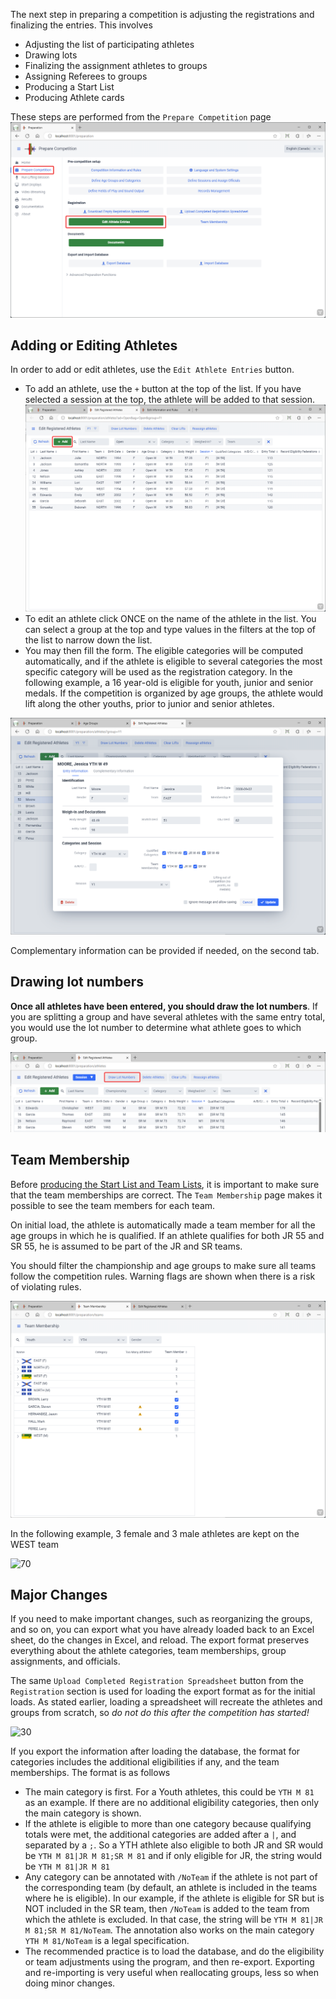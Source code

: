 The next step in preparing a competition is adjusting the registrations and finalizing the entries.  This involves

- Adjusting the list of participating athletes
- Drawing lots
- Finalizing the assignment athletes to groups
- Assigning Referees to groups
- Producing a Start List
- Producing Athlete cards

These steps are performed from the `Prepare Competition` page![10](nimg/2300EditAthleteEntries/10a.png)

## Adding or Editing Athletes

In order to add or edit athletes, use the `Edit Athlete Entries` button.

- To add an athlete, use the `+` button at the top of the list.  If you have selected a session at the top, the athlete will be added to that session.![15](nimg/2300EditAthleteEntries/15.png)
- To edit an athlete click ONCE on the name of the athlete in the list.  You can select a group at the top and type values in the filters at the top of the list to narrow down the list.
- You may then fill the form.  The eligible categories will be computed automatically, and if the athlete is eligible to several categories the most specific category will be used as the registration category.  In the following example, a 16 year-old is eligible for youth, junior and senior medals.  If the competition is organized by age groups, the athlete would lift along the other youths, prior to junior and senior athletes.

![40](nimg/2300EditAthleteEntries/40a.png)

Complementary information can be provided if needed, on the second tab.

## Drawing lot numbers

**Once all athletes have been entered, you should draw the lot numbers**.  If you are splitting a group and have several athletes with the same entry total, you would use the lot number to determine what athlete goes to which group.

![50](nimg/2300EditAthleteEntries/50.png)

## Team Membership

Before [producing the Start List and Team Lists](2400PreCompetitionDocuments), it is important to make sure that the team memberships are correct.  The `Team Membership` page makes it possible to see the team members for each team. 

On initial load, the athlete is automatically made a team member for all the age groups in which he is qualified.  If an athlete qualifies for both JR 55 and SR 55, he is assumed to be part of the JR and SR teams.

You should filter the championship and age groups to make sure all teams follow the competition rules.  Warning flags are shown  when there is a risk of violating rules.

![60](nimg/2300EditAthleteEntries/60.png)

In the following example, 3 female and 3 male athletes are kept on the WEST team

![70](nimg/2300EditAthleteEntries/70.png)

## Major Changes

If you need to make important changes, such as reorganizing the groups, and so on, you can export what you have already loaded back to an Excel sheet, do the changes in Excel, and reload.  The export format preserves everything about the athlete categories, team memberships, group assignments, and officials.

The same `Upload Completed Registration Spreadsheet` button from the `Registration` section is used for loading the export format as for the initial loads. As stated earlier, loading a spreadsheet will recreate the athletes and groups from scratch, so *do not do this after the competition has started!*

![30](nimg/2300EditAthleteEntries/30.png)

If you export the information after loading the database, the format for categories includes the additional eligibilities if any, and the team memberships. The format is as follows

- The main category is first.  For a Youth athletes, this could be `YTH M 81` as an example.  If there are no additional eligibility categories, then only the main category is shown. 
- If the athlete is eligible to more than one category because qualifying totals were met, the additional categories are added after a `|`, and separated by a `;`. So a YTH athlete also eligible to both JR and SR would be `YTH M 81|JR M 81;SR M 81`  and if only eligible for JR, the string would be `YTH M 81|JR M 81`
- Any category can be annotated with `/NoTeam` if the athlete is not part of the corresponding team (by default, an athlete is included in the teams where he is eligible).
  In our example, if the athlete is eligible for SR but is NOT included in the SR team, then `/NoTeam` is added to the team from which the athlete is excluded.  In that case, the string will be `YTH M 81|JR M 81;SR M 81/NoTeam`.  The annotation also works on the main category `YTH M 81/NoTeam` is a legal specification.
- The recommended practice is to load the database, and do the eligibility or team adjustments using the program, and then re-export. Exporting and re-importing is very useful when reallocating groups, less so when doing minor changes.

